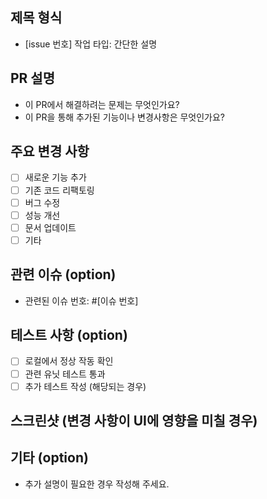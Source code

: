 ## 제목 형식

- [issue 번호] 작업 타입: 간단한 설명

## PR 설명

- 이 PR에서 해결하려는 문제는 무엇인가요?
- 이 PR을 통해 추가된 기능이나 변경사항은 무엇인가요?

## 주요 변경 사항

- [ ] 새로운 기능 추가
- [ ] 기존 코드 리팩토링
- [ ] 버그 수정
- [ ] 성능 개선
- [ ] 문서 업데이트
- [ ] 기타

## 관련 이슈 (option)

- 관련된 이슈 번호: #[이슈 번호]

## 테스트 사항 (option)

- [ ] 로컬에서 정상 작동 확인
- [ ] 관련 유닛 테스트 통과
- [ ] 추가 테스트 작성 (해당되는 경우)

## 스크린샷 (변경 사항이 UI에 영향을 미칠 경우)

## 기타 (option)

- 추가 설명이 필요한 경우 작성해 주세요.
